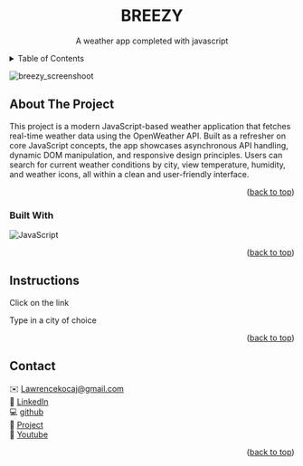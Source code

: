 <div id="top"></div>
<div align="center">
 
  <h1 align="center">BREEZY</h1>

  <p align="center">
   A weather app completed with javascript
  </p>
</div>

<!-- Table of Contents -->
<details>
  <summary>Table of Contents</summary>
  <ol>
    <li>
      <a href="#about-the-project">About The Project</a>
      <ul>
        <li><a href="#built-with">Built With</a></li>
      </ul>
    </li>
    <li>
      <a href="#Instructions">Instructions</a>
    </li>
    <li><a href="#contact">Contact</a></li>
  </ol>
</details>

<!-- ABOUT THE PROJECT -->
![breezy_screenshoot](https://github.com/user-attachments/assets/e45c6a8c-e185-4950-b7c8-1e8eb830a9b9)

## About The Project

This project is a modern JavaScript-based weather application that fetches real-time weather data using the OpenWeather API. Built as a refresher on core JavaScript concepts, the app showcases asynchronous API handling, dynamic DOM manipulation, and responsive design principles. Users can search for current weather conditions by city, view temperature, humidity, and weather icons, all within a clean and user-friendly interface.

<p align="right">(<a href="#top">back to top</a>)</p>

### Built With

![JavaScript](https://img.shields.io/badge/javascript-%23323330.svg?style=for-the-badge&logo=javascript&logoColor=%23F7DF1E)

<p align="right">(<a href="#top">back to top</a>)</p>

<!-- GETTING STARTED -->

## Instructions

Click on the link

Type in a city of choice

<p align="right">(<a href="#top">back to top</a>)</p>

<!-- CONTACT -->

## Contact

✉️ Lawrencekocaj@gmail.com
<br>
💼 [LinkedIn](https://www.linkedin.com/in/lawrencekocaj/)
<br>
💻 [github](github.com/lkocaj)
<br>
📑 [Project](https://github.com/LKocaj/Weather_Boy)
<br>
🎥 [Youtube](https://www.youtube.com/channel/UCT9VNw7nEAY0jqPlHM6zlSw)

<p align="right">(<a href="#top">back to top</a>)</p>
